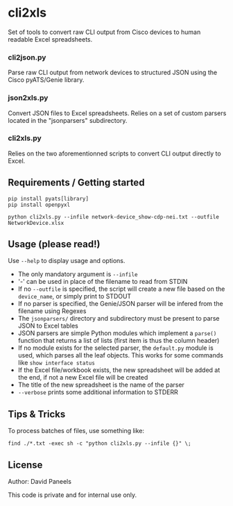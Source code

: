 # cli2xls

Set of tools to convert raw CLI output from Cisco devices to human readable Excel spreadsheets.

### cli2json.py

Parse raw CLI output from network devices to structured JSON using the Cisco pyATS/Genie library.

### json2xls.py

Convert JSON files to Excel spreadsheets. Relies on a set of custom parsers located in the "jsonparsers" subdirectory.


### cli2xls.py

Relies on the two aforementionned scripts to convert CLI output directly to Excel.


## Requirements / Getting started
```shell
pip install pyats[library]
pip install openpyxl
```
```shell
python cli2xls.py --infile network-device_show-cdp-nei.txt --outfile NetworkDevice.xlsx
```

## Usage (please read!)

Use ```--help``` to display usage and options.

- The only mandatory argument is ```--infile```
- '-' can be used in place of the filename to read from STDIN
- If no ```--outfile``` is specified, the script will create a new file based on the ```device_name```, or simply print to STDOUT
- If no parser is specified, the Genie/JSON parser will be infered from the filename using Regexes
- The ```jsonparsers/``` directory and subdirectory must be present to parse JSON to Excel tables
- JSON parsers are simple Python modules which implement a ```parse()``` function that returns a list of lists (first item is thus the column header)
- If no module exists for the selected parser, the ```default.py``` module is used, which parses all the leaf objects. This works for some commands like ```show interface status```
- If the Excel file/workbook exists, the new spreadsheet will be added at the end, if not a new Excel file will be created
- The title of the new spreadsheet is the name of the parser
- ```--verbose``` prints some additional information to STDERR

## Tips & Tricks

To process batches of files, use something like:
```shell
find ./*.txt -exec sh -c "python cli2xls.py --infile {}" \;
```


## License

Author: David Paneels

This code is private and for internal use only.
